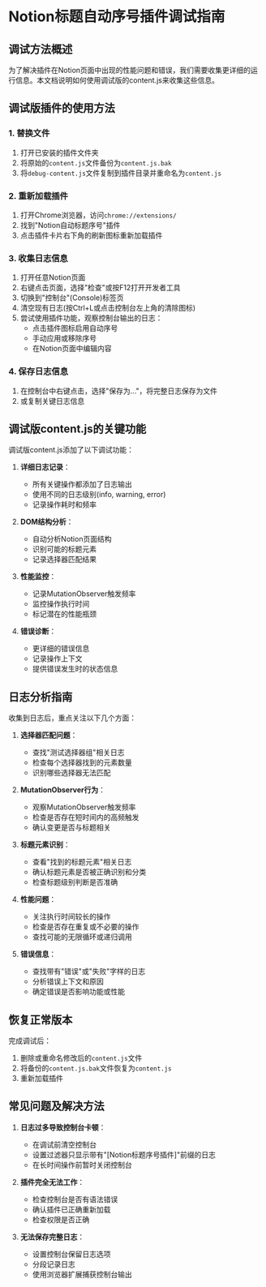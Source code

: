 # Notion标题自动序号插件调试指南

## 调试方法概述

为了解决插件在Notion页面中出现的性能问题和错误，我们需要收集更详细的运行信息。本文档说明如何使用调试版的content.js来收集这些信息。

## 调试版插件的使用方法

### 1. 替换文件

1. 打开已安装的插件文件夹
2. 将原始的`content.js`文件备份为`content.js.bak`
3. 将`debug-content.js`文件复制到插件目录并重命名为`content.js`

### 2. 重新加载插件

1. 打开Chrome浏览器，访问`chrome://extensions/`
2. 找到"Notion自动标题序号"插件
3. 点击插件卡片右下角的刷新图标重新加载插件

### 3. 收集日志信息

1. 打开任意Notion页面
2. 右键点击页面，选择"检查"或按F12打开开发者工具
3. 切换到"控制台"(Console)标签页
4. 清空现有日志(按Ctrl+L或点击控制台左上角的清除图标)
5. 尝试使用插件功能，观察控制台输出的日志：
   - 点击插件图标启用自动序号
   - 手动应用或移除序号
   - 在Notion页面中编辑内容

### 4. 保存日志信息

1. 在控制台中右键点击，选择"保存为..."，将完整日志保存为文件
2. 或复制关键日志信息

## 调试版content.js的关键功能

调试版content.js添加了以下调试功能：

1. **详细日志记录**：
   - 所有关键操作都添加了日志输出
   - 使用不同的日志级别(info, warning, error)
   - 记录操作耗时和频率

2. **DOM结构分析**：
   - 自动分析Notion页面结构
   - 识别可能的标题元素
   - 记录选择器匹配结果

3. **性能监控**：
   - 记录MutationObserver触发频率
   - 监控操作执行时间
   - 标记潜在的性能瓶颈

4. **错误诊断**：
   - 更详细的错误信息
   - 记录操作上下文
   - 提供错误发生时的状态信息

## 日志分析指南

收集到日志后，重点关注以下几个方面：

1. **选择器匹配问题**：
   - 查找"测试选择器组"相关日志
   - 检查每个选择器找到的元素数量
   - 识别哪些选择器无法匹配

2. **MutationObserver行为**：
   - 观察MutationObserver触发频率
   - 检查是否存在短时间内的高频触发
   - 确认变更是否与标题相关

3. **标题元素识别**：
   - 查看"找到的标题元素"相关日志
   - 确认标题元素是否被正确识别和分类
   - 检查标题级别判断是否准确

4. **性能问题**：
   - 关注执行时间较长的操作
   - 检查是否存在重复或不必要的操作
   - 查找可能的无限循环或递归调用

5. **错误信息**：
   - 查找带有"错误"或"失败"字样的日志
   - 分析错误上下文和原因
   - 确定错误是否影响功能或性能

## 恢复正常版本

完成调试后：

1. 删除或重命名修改后的`content.js`文件
2. 将备份的`content.js.bak`文件恢复为`content.js`
3. 重新加载插件

## 常见问题及解决方法

1. **日志过多导致控制台卡顿**：
   - 在调试前清空控制台
   - 设置过滤器只显示带有"[Notion标题序号插件]"前缀的日志
   - 在长时间操作前暂时关闭控制台

2. **插件完全无法工作**：
   - 检查控制台是否有语法错误
   - 确认插件已正确重新加载
   - 检查权限是否正确

3. **无法保存完整日志**：
   - 设置控制台保留日志选项
   - 分段记录日志
   - 使用浏览器扩展捕获控制台输出 